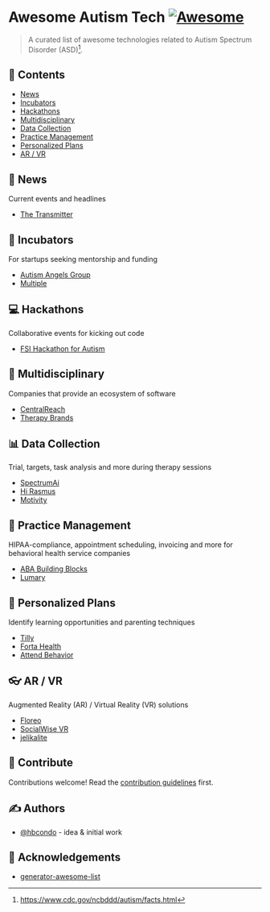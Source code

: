 # Awesome Autism Tech [![Awesome](https://awesome.re/badge.svg)](https://awesome.re)

> A curated list of awesome technologies related to Autism Spectrum Disorder (ASD)[^1].


## 📑 Contents

- [News](#news)
- [Incubators](#incubators)
- [Hackathons](#hackathons)
- [Multidisciplinary](#multidisciplinary)
- [Data Collection](#data-collection)
- [Practice Management](#practice-management)
- [Personalized Plans](#personalized-plans)
- [AR / VR](#ar--vr)

## 📰 News

Current events and headlines

- [The Transmitter](https://www.thetransmitter.org/)

## 🌱 Incubators

For startups seeking mentorship and funding 

- [Autism Angels Group](https://www.autismangelsgroup.com)
- [Multiple](https://www.multiplehub.org)

## 💻 Hackathons

Collaborative events for kicking out code

- [FSI Hackathon for Autism](https://fsi-hack4autism.github.io)

## 🗼 Multidisciplinary

Companies that provide an ecosystem of software

- [CentralReach](https://centralreach.com)
- [Therapy Brands](https://therapybrands.com)

## 📊 Data Collection

Trial, targets, task analysis and more during therapy sessions

- [SpectrumAi](https://www.spectrumai.com)
- [Hi Rasmus](https://hirasmus.com)
- [Motivity](https://www.motivity.net)

## 📒 Practice Management

HIPAA-compliance, appointment scheduling, invoicing and more for behavioral health service companies

- [ABA Building Blocks](https://ababuildingblocks.com)
- [Lumary](https://lumary.com)

## 👫 Personalized Plans

Identify learning opportunities and parenting techniques

- [Tilly](https://tillytherapy.com)
- [Forta Health](https://www.fortahealth.com)
- [Attend Behavior](https://www.attendbehavior.com)

## 👓 AR / VR

Augmented Reality (AR) / Virtual Reality (VR) solutions

- [Floreo](https://floreovr.com)
- [SocialWise VR](https://www.socialwisevr.com)
- [jelikalite](https://jelikalite.com)

## 👐 Contribute

Contributions welcome! Read the [contribution guidelines](contributing.md) first.

## ✍️ Authors

- [@hbcondo](https://github.com/hbcondo) - idea & initial work

## 🙌 Acknowledgements

- [generator-awesome-list](https://github.com/dar5hak/generator-awesome-list)

[^1]: https://www.cdc.gov/ncbddd/autism/facts.html
